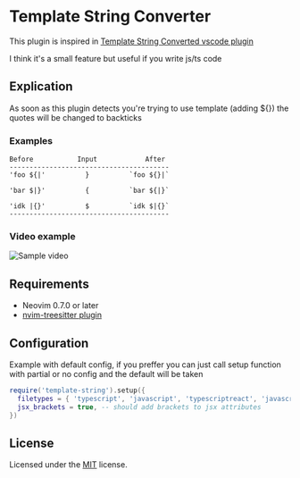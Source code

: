 # Template String Converter

This plugin is inspired in [Template String Converted vscode plugin](https://marketplace.visualstudio.com/items?itemName=meganrogge.template-string-converter)

I think it's a small feature but useful if you write js/ts code

## Explication

As soon as this plugin detects you're trying to use template (adding ${}) the quotes will be changed to backticks

### Examples

```
Before           Input            After
----------------------------------------
'foo ${|'          }          `foo ${}|`

'bar $|}'          {          `bar ${|}`

'idk |{}'          $          `idk $|{}`
----------------------------------------
```

### Video example

![Sample video](https://gist.githubusercontent.com/axelvc/b34d7fd659e573d0622f25d32ac3388a/raw/2b76682d7af471359325677fbebb6fd1b72558d3/demo.gif)

## Requirements

- Neovim 0.7.0 or later
- [nvim-treesitter plugin](https://github.com/nvim-treesitter/nvim-treesitter)

## Configuration

Example with default config, if you preffer you can just call setup function with partial or no config and the default will be taken

```lua
require('template-string').setup({
  filetypes = { 'typescript', 'javascript', 'typescriptreact', 'javascriptreact' }, -- filetypes where the plugin is active
  jsx_brackets = true, -- should add brackets to jsx attributes
})
```

## License

Licensed under the [MIT](./LICENSE) license.
